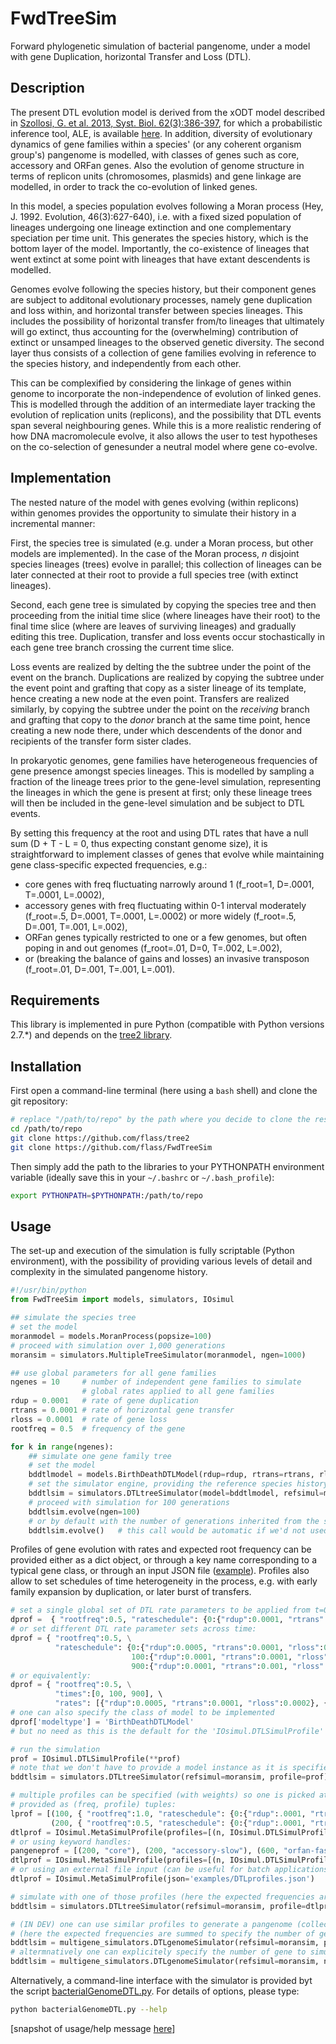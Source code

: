 # FwdTreeSim

Forward phylogenetic simulation of bacterial pangenome, under a model with gene Duplication, horizontal Transfer and Loss (DTL). 

Description
-----------

The present DTL evolution model is derived from the xODT model described in [Szollosi, G. et al. 2013, Syst. Biol. 62(3):386-397](http://sysbio.oxfordjournals.org/content/62/3/386), for which a probabilistic inference tool, ALE, is available [here](https://github.com/ssolo/ALE).
In addition, diversity of evolutionary dynamics of gene families within a species' (or any coherent organism group's) pangenome is modelled, with classes of genes such as core, accessory and ORFan genes. Also the evolution of genome structure in terms of replicon units (chromosomes, plasmids) and gene linkage are modelled, in order to track the co-evolution of linked genes.

In this model, a species population evolves following a Moran process (Hey, J. 1992. Evolution, 46(3):627-640), i.e. with a fixed sized population of lineages undergoing one lineage extinction and one complementary speciation per time unit. This generates the species history, which is the bottom layer of the model. Importantly, the co-existence of lineages that went extinct at some point with lineages that have extant descendents is modelled.

Genomes evolve following the species history, but their component genes are subject to additonal evolutionary processes, namely gene duplication and loss within, and horizontal transfer between species lineages. This includes the possibility of horizontal transfer from/to lineages that ultimately will go extinct, thus accounting for the (overwhelming) contribution of extinct or unsamped lineages to the observed genetic diversity.
The second layer thus consists of a collection of gene families evolving in reference to the species history, and independently from each other.

This can be complexified by considering the linkage of genes within genome to incorporate the non-independence of evolution of linked genes. This is modelled through the addition of an intermediate layer tracking the evolution of replication units (replicons), and the possibility that DTL events span several neighbouring genes. While this is a more realistic rendering of how DNA macromolecule evolve, it also allows the user to test hypotheses on the co-selection of genesunder a neutral model where gene co-evolve.

Implementation
--------------

The nested nature of the model with genes evolving (within replicons) within genomes provides the opportunity to simulate their history in a incremental manner:

First, the species tree is simulated (e.g. under a Moran process, but other models are implemented). In the case of the Moran process, *n* disjoint species lineages (trees) evolve in parallel; this collection of lineages can be later connected at their root to provide a full species tree (with extinct lineages).

Second, each gene tree is simulated by copying the species tree and then proceeding from the initial time slice (where lineages have their root) to the final time slice (where are leaves of surviving lineages) and gradually editing this tree. Duplication, transfer and loss events occur stochastically in each gene tree branch crossing the current time slice.

Loss events are realized by delting the the subtree under the point of the event on the branch. Duplications are realized by copying the subtree under the event point and grafting that copy as a sister lineage of its template, hence creating a new node at the even point. Transfers are realized similarly, by copying the subtree under the point on the *receiving* branch and grafting that copy to the *donor* branch at the same time point, hence creating a new node there, under which descendents of the donor and recipients of the transfer form sister clades.

In prokaryotic genomes, gene families have heterogeneous frequencies of gene presence amongst species lineages. This is modelled by sampling a fraction of the lineage trees prior to the gene-level simulation, representing the lineages in which the gene is present at first; only these lineage trees will then be included in the gene-level simulation and be subject to DTL events.

By setting this frequency at the root and using DTL rates that have a null sum (D + T - L = 0, thus expecting constant genome size), it is straightforward to implement classes of genes that evolve while maintaining gene class-specific expected frequencies, e.g.:
  * core genes with freq fluctuating narrowly around 1 (f_root=1, D=.0001, T=.0001, L=.0002),
  * accessory genes with freq fluctuating within 0-1 interval moderately (f_root=.5, D=.0001, T=.0001, L=.0002) or more widely (f_root=.5, D=.001, T=.001, L=.002),
  * ORFan genes typically restricted to one or a few genomes, but often poping in and out genomes (f_root=.01, D=0, T=.002, L=.002),
  * or (breaking the balance of gains and losses) an invasive transposon (f_root=.01, D=.001, T=.001, L=.001).

Requirements 
------------

This library is implemented in pure Python (compatible with Python versions 2.7.*) and depends on the [tree2 library](https://github.com/flass/tree2).

Installation
------------

First open a command-line terminal (here using a `bash` shell) and clone the git repository:
```bash
# replace "/path/to/repo" by the path where you decide to clone the respective repositories
cd /path/to/repo
git clone https://github.com/flass/tree2
git clone https://github.com/flass/FwdTreeSim
```
Then simply add the path to the libraries to your PYTHONPATH environment variable (ideally save this in your `~/.bashrc` or `~/.bash_profile`):
```bash
export PYTHONPATH=$PYTHONPATH:/path/to/repo
```

Usage
-----

The set-up and execution of the simulation is fully scriptable (Python environment), with the possibility of providing various levels of detail and complexity in the simulated pangenome history.

```python
#!/usr/bin/python
from FwdTreeSim import models, simulators, IOsimul

## simulate the species tree
# set the model
moranmodel = models.MoranProcess(popsize=100)
# proceed with simulation over 1,000 generations
moransim = simulators.MultipleTreeSimulator(moranmodel, ngen=1000)

## use global parameters for all gene families
ngenes = 10		# number of independent gene families to simulate
				# global rates applied to all gene families
rdup = 0.0001	# rate of gene duplication
rtrans = 0.0001	# rate of horizontal gene transfer
rloss = 0.0001	# rate of gene loss
rootfreq = 0.5	# frequency of the gene

for k in range(ngenes):
	## simulate one gene family tree
	# set the model
	bddtlmodel = models.BirthDeathDTLModel(rdup=rdup, rtrans=rtrans, rloss=rloss, rootfreq=rootfreq)
	# set the simulator engine, providing the reference species history from which many attributes are inherited
	bddtlsim = simulators.DTLtreeSimulator(model=bddtlmodel, refsimul=moransim, noTrigger=True)
	# proceed with simulation for 100 generations
	bddtlsim.evolve(ngen=100)
	# or by default with the number of generations inherited from the species simulation
	bddtlsim.evolve()	# this call would be automatic if we'd not used the 'noTrigger=True' option above

```

Profiles of gene evolution with rates and expected root frequency can be provided either as a dict object, or through a key name corresponding to a typical gene class, or through an input JSON file ([example](https://github.com/flass/FwdTreeSim/blob/master/examples/DTLprofiles.json)).
Profiles also allow to set schedules of time heterogeneity in the process, e.g. with early family expansion by duplication, or later burst of transfers.
```python
# set a single global set of DTL rate parameters to be applied from t=0 onwards:
dprof =  { "rootfreq":0.5, "rateschedule": {0:{"rdup":0.0001, "rtrans":0.0001, "rloss":0.0002}} }
# or set different DTL rate parameter sets across time:
dprof = { "rootfreq":0.5, \
          "rateschedule": {0:{"rdup":0.0005, "rtrans":0.0001, "rloss":0.0002}, \
                           100:{"rdup":0.0001, "rtrans":0.0001, "rloss":0.0002}, \
                           900:{"rdup":0.0001, "rtrans":0.001, "rloss":0.0002}} }
# or equivalently:
dprof = { "rootfreq":0.5, \
          "times":[0, 100, 900], \ 
          "rates": [{"rdup":0.0005, "rtrans":0.0001, "rloss":0.0002}, {"rdup":0.0001, "rtrans":0.0001, "rloss":0.0002}, {"rdup":0.0001, "rtrans":0.001, "rloss":0.0002}] }
# one can also specify the class of model to be implemented
dprof['modeltype'] = 'BirthDeathDTLModel'
# but no need as this is the default for the 'IOsimul.DTLSimulProfile' class

# run the simulation
prof = IOsimul.DTLSimulProfile(**prof)
# note that we don't have to provide a model instance as it is specified in the profile (a private model instance will be created)
bddtlsim = simulators.DTLtreeSimulator(refsimul=moransim, profile=prof)

# multiple profiles can be specified (with weights) so one is picked at random prior to simulation
# provided as (freq, profile) tuples:
lprof = [(100, { "rootfreq":1.0, "rateschedule": {0:{"rdup":.0001, "rtrans":.0001, "rloss":.0002}} }), \
         (200, { "rootfreq":0.5, "rateschedule": {0:{"rdup":.0001, "rtrans":.0001, "rloss":.0002}} })]
dtlprof = IOsimul.MetaSimulProfile(profiles=[(n, IOsimul.DTLSimulProfile(**dprof)) for n, dprof in lprof])
# or using keyword handles:
pangeneprof = [(200, "core"), (200, "accessory-slow"), (600, "orfan-fast")]
dtlprof = IOsimul.MetaSimulProfile(profiles=[(n, IOsimul.DTLSimulProfile(type=t)) for n,t in pangeneprof])
# or using an external file input (can be useful for batch applications) in JSON format:
dtlprof = IOsimul.MetaSimulProfile(json='examples/DTLprofiles.json')

# simulate with one of those profiles (here the expected frequencies are normalized to get probabilities)
bddtlsim = simulators.DTLtreeSimulator(refsimul=moransim, profile=dtlprof.sampleprofile(verbose=True))

# (IN DEV) one can use similar profiles to generate a pangenome (collection of many gene families) in one go
# (here the expected frequencies are summed to specify the number of gene to simulate)
bddtlsim = multigene_simulators.DTLgenomeSimulator(refsimul=moransim, profile=dtlprof.sampleprofile(verbose=True))
# altermnatively one can explicitely specify the number of gene to simulate
bddtlsim = multigene_simulators.DTLgenomeSimulator(refsimul=moransim, ngenes=2000, profile=dtlprof.sampleprofile(verbose=True))

```

Alternatively, a command-line interface with the simulator is provided byt the script [bacterialGenomeDTL.py](https://github.com/flass/FwdTreeSim/blob/master/scripts/bacterialGenomeDTL.py). 
For details of options, please type:
```sh
python bacterialGenomeDTL.py --help
```
\[snapshot of usage/help message [here](https://github.com/flass/FwdTreeSim/blob/master/scripts/bacterialGenomeDTL.py_help_message.txt)\]
